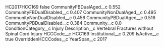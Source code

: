 <?xml version="1.0" encoding="UTF-8"?>
<CustomMetadata xmlns="http://soap.sforce.com/2006/04/metadata" xmlns:xsi="http://www.w3.org/2001/XMLSchema-instance" xmlns:xsd="http://www.w3.org/2001/XMLSchema">
    <label>HC2017HCC169</label>
    <protected>false</protected>
    <values>
        <field>CommunityFBDualAged__c</field>
        <value xsi:type="xsd:double">0.552</value>
    </values>
    <values>
        <field>CommunityFBDualDisabled__c</field>
        <value xsi:type="xsd:double">0.407</value>
    </values>
    <values>
        <field>CommunityNonDualAged__c</field>
        <value xsi:type="xsd:double">0.495</value>
    </values>
    <values>
        <field>CommunityNonDualDisabled__c</field>
        <value xsi:type="xsd:double">0.456</value>
    </values>
    <values>
        <field>CommunityPBDualAged__c</field>
        <value xsi:type="xsd:double">0.516</value>
    </values>
    <values>
        <field>CommunityPBDualDisabled__c</field>
        <value xsi:type="xsd:double">0.384</value>
    </values>
    <values>
        <field>Community__c</field>
        <value xsi:type="xsd:double">0.0</value>
    </values>
    <values>
        <field>ConditionCategory__c</field>
        <value xsi:type="xsd:string">Injury</value>
    </values>
    <values>
        <field>Description__c</field>
        <value xsi:type="xsd:string">Vertebral Fractures without Spinal Cord Injury</value>
    </values>
    <values>
        <field>HCCCode__c</field>
        <value xsi:type="xsd:string">HCC169</value>
    </values>
    <values>
        <field>Institutional__c</field>
        <value xsi:type="xsd:double">0.209</value>
    </values>
    <values>
        <field>IsActive__c</field>
        <value xsi:type="xsd:boolean">true</value>
    </values>
    <values>
        <field>OverriddenHCCCodes__c</field>
        <value xsi:nil="true"/>
    </values>
    <values>
        <field>YearSpan__c</field>
        <value xsi:type="xsd:string">2017</value>
    </values>
</CustomMetadata>
